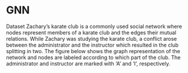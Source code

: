 # GNN

Dataset
  Zachary’s karate club is a commonly used social network where nodes represent members of a karate club and the edges their mutual relations. While Zachary was studying the karate club, a conflict arose between the administrator and the instructor which resulted in the club splitting in two. The figure below shows the graph representation of the network and nodes are labeled according to which part of the club. The administrator and instructor are marked with ‘A’ and ‘I’, respectively.
